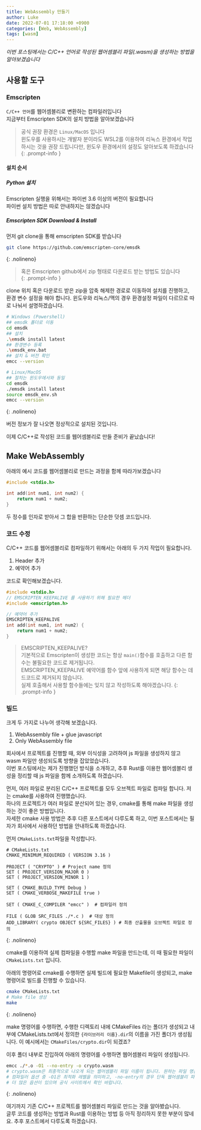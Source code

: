```yaml
---
title: WebAssembly 만들기
author: Luke
date: 2022-07-01 17:18:00 +0900
categories: [Web, WebAssembly]
tags: [wasm]
---
```


*이번 포스팅에서는 C/C++ 언어로 작성된 웹어셈블리 파일(.wasm)을 생성하는 방법을 알아보겠습니다*

## 사용할 도구

### Emscripten
`C/C++ 언어`를 웹어셈블리로 변환하는 컴파일러입니다  
지금부터 Emscripten SDK의 설치 방법을 알아보겠습니다

> 공식 권장 환경은 `Linux/MacOS` 입니다  
> 윈도우를 사용하시는 개발자 분이라도 WSL2를 이용하여 리눅스 환경에서 작업하시는 것을 권장 드립니다만, 윈도우 환경에서의 설정도 알아보도록 하겠습니다
{: .prompt-info }

#### 설치 순서
##### Python 설치

Emscripten 실행을 위해서는 파이썬 3.6 이상의 버전이 필요합니다  
파이썬 설치 방법은 따로 안내하지는 않겠습니다

##### Emscripten SDK Download & Install

먼저 git clone을 통해 emscripten SDK를 받습니다

```bash
git clone https://github.com/emscripten-core/emsdk
```
{: .nolineno}

> 혹은 Emscripten github에서 zip 형태로 다운로드 받는 방법도 있습니다  
{: .prompt-info }

clone 위치 혹은 다운로드 받은 zip을 압축 해제한 경로로 이동하여 설치를 진행하고, 환경 변수 설정을 해야 합니다.
윈도우와 리눅스/맥의 경우 환경설정 파일이 다르므로 따로 나눠서 설명하겠습니다.

```bash
# Windows (Powershell)
## emsdk 폴더로 이동
cd emsdk
## 설치
.\emsdk install latest
## 환경변수 등록
.\emsdk_env.bat
## 설치 & 버전 확인
emcc --version

# Linux/MacOS
## 절차는 윈도우에서와 동일
cd emsdk
./emsdk install latest
source emsdk_env.sh
emcc --version
```
{: .nolineno}

버전 정보가 잘 나오면 정상적으로 설치된 것입니다.  

이제 C/C++로 작성된 코드를 웹어셈블리로 만들 준비가 끝났습니다!

## Make WebAssembly

아래의 예시 코드를 웹어셈블리로 만드는 과정을 함께 따라가보겠습니다

```c
#include <stdio.h>

int add(int num1, int num2) {
    return num1 + num2;
}
```

두 정수를 인자로 받아서 그 합을 반환하는 단순한 덧셈 코드입니다.

### 코드 수정

C/C++ 코드를 웹어셈블리로 컴파일하기 위해서는 아래의 두 가지 작업이 필요합니다.

1. Header 추가
2. 예약어 추가

코드로 확인해보겠습니다.

```c
#include <stdio.h>
// EMSCRIPTEN_KEEPALIVE 를 사용하기 위해 필요한 헤더
#include <emscripten.h>

// 예약어 추가
EMSCRIPTEN_KEEPALIVE
int add(int num1, int num2) {
    return num1 + num2;
}
```

> EMSCRIPTEN_KEEPALIVE?  
> 기본적으로 Emscripten이 생성한 코드는 항상 `main()`함수를 호출하고 다른 함수는 불필요한 코드로 제거됩니다.  
> EMSCRIPTEN_KEEPALIVE 예약어를 함수 앞에 사용하게 되면 해당 함수는 데드코드로 제거되지 않습니다.  
> 실제 호출해서 사용할 함수들에는 잊지 않고 작성하도록 해야겠습니다.
{: .prompt-info }


### 빌드

크게 두 가지로 나누어 생각해 보겠습니다.

1. WebAssembly file + glue javascript
2. Only WebAssembly file

회사에서 프로젝트를 진행할 때, 외부 이식성을 고려하여 js 파일을 생성하지 않고 wasm 파일만 생성되도록 방향을 잡았었습니다.  
이번 포스팅에서는 제가 진행했던 방식을 소개하고, 추후 Rust를 이용한 웹어셈블리 생성을 정리할 때 js 파일을 함께 소개하도록 하겠습니다.  

먼저, 여러 파일로 분리된 C/C++ 프로젝트를 모두 오브젝트 파일로 컴파일 합니다. 저는 cmake를 사용하여 진행했습니다.  
하나의 프로젝트가 여러 파일로 분산되어 있는 경우, cmake를 통해 make 파일을 생성하는 것이 좋은 방법입니다.  
자세한 cmake 사용 방법은 추후 다른 포스트에서 다루도록 하고, 이번 포스트에서는 필자가 회사에서 사용하던 방법을 안내하도록 하겠습니다.  

먼저 `CMakeLists.txt`파일을 작성합니다.

```text
# CMakeLists.txt
CMAKE_MINIMUM_REQUIRED ( VERSION 3.16 )

PROJECT ( "CRYPTO" ) # Project name 정의
SET ( PROJECT_VERSION_MAJOR 0 )
SET ( PROJECT_VERSION_MINOR 1 )

SET ( CMAKE_BUILD_TYPE Debug )
SET ( CMAKE_VERBOSE_MAKEFILE true )

SET ( CMAKE_C_COMPILER "emcc" )  # 컴파일러 정의

FILE ( GLOB SRC_FILES ./*.c )  # 대상 정의
ADD_LIBRARY( crypto OBJECT ${SRC_FILES} ) # 최종 산출물을 오브젝트 파일로 정의
```
{: .nolineno}

cmake를 이용하여 실제 컴파일을 수행할 make 파일을 만드는데, 이 때 필요한 파일이 `CMakeLists.txt` 입니다.

아래의 명령어로 cmake를 수행하면 실제 빌드에 필요한 Makefile이 생성되고, make 명령어로 빌드를 진행할 수 있습니다.

```bash
cmake CMakeLists.txt
# Make file 생성
make
```
{: .nolineno}

make 명령어를 수행하면, 수행한 디렉토리 내에 CMakeFiles 라는 폴더가 생성되고 내부에 CMakeLists.txt에서 정의한 `{라이브러리 이름}.dir`의 이름을 가진 폴더가 생성됩니다. 이 예시에서는 `CMakeFiles/crypto.dir`이 되겠죠?

이후 폴더 내부로 진입하여 아래의 명령어를 수행하면 웹어셈블리 파일이 생성됩니다.

```bash
emcc ./*.o -O1 --no-entry -o crypto.wasm
# crypto.wasm은 최종적으로 나오게 되는 웹어셈블리 파일 이름이 됩니다. 원하는 파일 명을 입력하면 되겠습니다.
# 컴파일러 옵션 중 -O1은 최적화 레벨을 의미하고, -no-entry의 경우 단독 웹어셈블리 파일 생성을 의미합니다.
# 더 많은 옵션이 있으며 공식 사이트에서 확인 바랍니다.
```
{: .nolineno}

여기까지 기존 C/C++ 프로젝트를 웹어셈블리 파일로 만드는 것을 알아봤습니다.  
글루 코드를 생성하는 방법과 Rust를 이용하는 방법 등 아직 정리하지 못한 부분이 많네요. 추후 포스트에서 다루도록 하겠습니다.